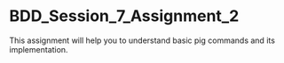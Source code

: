 # BDD_Session_7_Assignment_2
This assignment will help you to understand basic pig commands and its implementation.
